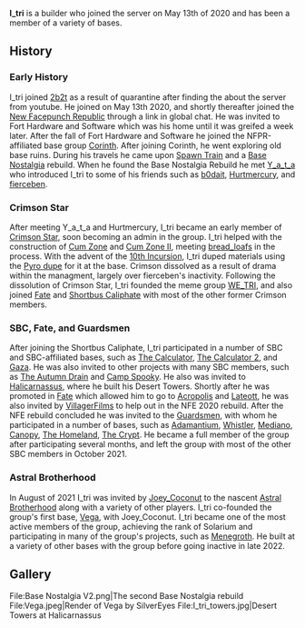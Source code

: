 **I_tri** is a builder who joined the server on May 13th of 2020 and has been a member of a variety of bases.

## History
### Early History
I_tri joined [2b2t](https://2b2t.miraheze.org/wiki/2b2t) as a result of quarantine after finding the about the server from youtube. He joined on May 13th 2020, and shortly thereafter joined the [New Facepunch Republic](https://2b2t.miraheze.org/wiki/New_Facepunch_Republic) through a link in global chat. He was invited to Fort Hardware and Software which was his home until it was greifed a week later. After the fall of Fort Hardware and Software he joined the NFPR-affiliated base group [Corinth](https://2b2t.miraheze.org/wiki/Corinth). After joining Corinth, he went exploring old base ruins. During his travels he came upon [Spawn Train](https://2b2t.miraheze.org/wiki/Spawn_Train) and a [Base Nostalgia](https://2b2t.miraheze.org/wiki/Base_Nostalgia) rebuild. When he found the Base Nostalgia Rebuild he met [Y_a_t_a](https://2b2t.miraheze.org/wiki/Y_a_t_a) who introduced I_tri to some of his friends such as [b0dait](https://2b2t.miraheze.org/wiki/b0dait), [Hurtmercury](https://2b2t.miraheze.org/wiki/Hurtmercury), and [fierceben](https://2b2t.miraheze.org/wiki/fierceben).

### Crimson Star
After meeting Y_a_t_a and Hurtmercury, I_tri became an early member of [Crimson Star](https://2b2t.miraheze.org/wiki/Crimson_Star), soon becoming an admin in the group. I_tri helped with the construction of [Cum Zone](https://2b2t.miraheze.org/wiki/Crimson_Star#Cum_Zone) and [Cum Zone II](https://2b2t.miraheze.org/wiki/Cum_Zone_II), meeting [bread_loafs](https://2b2t.miraheze.org/wiki/bread_loafs) in the process. With the advent of the [10th Incursion](https://2b2t.miraheze.org/wiki/10th_Incursion), I_tri duped materials using the [Pyro dupe](https://2b2t.miraheze.org/wiki/Dupes#Pyro_dupe) for it at the base. Crimson dissolved as a result of drama within the managment, largely over fierceben's inactivity. Following the dissolution of Crimson Star, I_tri founded the meme group [WE_TRI](https://2b2t.miraheze.org/wiki/WE_TRI), and also joined [Fate](https://2b2t.miraheze.org/wiki/Fate) and [Shortbus Caliphate](https://2b2t.miraheze.org/wiki/Shortbus_Caliphate) with most of the other former Crimson members.

### SBC, Fate, and Guardsmen
After joining the Shortbus Caliphate, I_tri participated in a number of SBC and SBC-affiliated bases, such as [The Calculator](https://2b2t.miraheze.org/wiki/Shortbus_Caliphate#The_Calculators), [The Calculator 2](https://2b2t.miraheze.org/wiki/Shortbus_Caliphate#The_Calculators), and [Gaza](https://2b2t.miraheze.org/wiki/Shortbus_Caliphate#Gaza).  He was also invited to other projects with many SBC members, such as [The Autumn Drain](https://2b2t.miraheze.org/wiki/The_Autumn_Drain) and [Camp Spooky](https://2b2t.miraheze.org/wiki/Guardsmen#Camp_Spooky). He also was invited to [Halicarnassus](https://2b2t.miraheze.org/wiki/Halicarnassus), where he built his Desert Towers. Shortly after he was promoted in [Fate](https://2b2t.miraheze.org/wiki/Fate) which allowed him to go to [Acropolis](https://2b2t.miraheze.org/wiki/Fate) and [Lateott](https://2b2t.miraheze.org/wiki/Fate), he was also invited by [VillagerFilms](https://2b2t.miraheze.org/wiki/VillagerFilms) to help out in the NFE 2020 rebuild. After the NFE rebuild concluded he was invited to the [Guardsmen](https://2b2t.miraheze.org/wiki/Guardsmen), with whom he participated in a number of bases, such as [Adamantium](https://2b2t.miraheze.org/wiki/Adamantium), [Whistler](https://2b2t.miraheze.org/wiki/Guardsmen#Whistler), [Mediano](https://2b2t.miraheze.org/wiki/Guardsmen#Mediano), [Canopy](https://2b2t.miraheze.org/wiki/Guardsmen#Canopy), [The Homeland](https://2b2t.miraheze.org/wiki/Guardsmen#The_Homeland), [The Crypt](https://2b2t.miraheze.org/wiki/Guardsmen#The_Crypt). He became a full member of the group after participating several months, and left the group with most of the other SBC members in October 2021.

### Astral Brotherhood
In August of 2021 I_tri was invited by [Joey_Coconut](https://2b2t.miraheze.org/wiki/Joey_Coconut) to the nascent [Astral Brotherhood](https://2b2t.miraheze.org/wiki/Astral_Brotherhood) along with a variety of other players. I_tri co-founded the group's first base, [Vega](https://2b2t.miraheze.org/wiki/Astral_Brotherhood#Vega), with Joey_Coconut. I_tri became one of the most active members of the group, achieving the rank of Solarium and participating in many of the group's projects, such as [Menegroth](https://2b2t.miraheze.org/wiki/Astral_Brotherhood#Formative_bases). He built at a variety of other bases with the group before going inactive in late 2022.

## Gallery
<gallery mode="nolines" widths="175" heights="175">
File:Base Nostalgia V2.png|The second Base Nostalgia rebuild
File:Vega.jpeg|Render of Vega by SilverEyes
File:I_tri_towers.jpg|Desert Towers at Halicarnassus
</gallery>